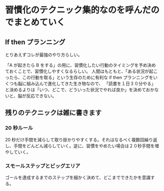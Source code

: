 # 習慣化のテクニック集的なのを呼んだのでまとめていく

## If then プランニング

とりあえずコレが最強のやり方らしい。

「A が起きたら B をする」の用に、習慣化したい行動のタイミングを予め決めておくことで、習慣化しやすくなるらしい。
人間はもともと、「ある状況が起こったら、この行動を取る」という生存のために有利な if then プランニングをいくつも脳に組み込んで進化してきた生き物なので、
「読書を１日３０分やる」と決めるよりは「いつ、どこで、どういった状況でやれば良か」を決めておかないと、脳が反応できない。

## 残りのテクニックは雑に書きます

### 20 秒ルール

20 秒だけ手間を減らして取り掛かりやすくする。それはなるべく複数回繰り返し、手間をどんどん減らしていく。逆に、習慣をやめたい場合は２０秒手間を増やしていく。

### スモールステップとビッグエリア

ゴールを達成するまでのステップを細かく決めて、どこまでできたかを意識する。
